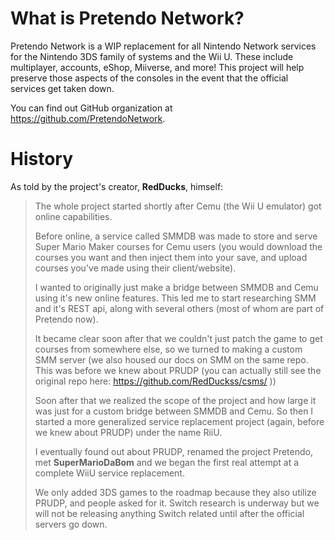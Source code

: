 <!-- TITLE: About -->
<!-- SUBTITLE: Info about the project and its history. -->

# What is Pretendo Network?
Pretendo Network is a WIP replacement for all Nintendo Network services for the Nintendo 3DS family of systems and the Wii U. These include multiplayer, accounts, eShop, Miiverse, and more! This project will help preserve those aspects of the consoles in the event that the official services get taken down.

You can find out GitHub organization at https://github.com/PretendoNetwork.

# History
As told by the project's creator, **RedDucks**, himself:
> The whole project started shortly after Cemu (the Wii U emulator) got online capabilities.
> 
> Before online, a service called SMMDB was made to store and serve Super Mario Maker courses for Cemu users (you would download the courses you want and then inject them into your save, and upload courses you've made using their client/website).
> 
> I wanted to originally just make a bridge between SMMDB and Cemu using it's new online features. This led me to start researching SMM and it's REST api, along with several others (most of whom are part of Pretendo now).
> 
> It became clear soon after that we couldn't just patch the game to get courses from somewhere else, so we turned to making a custom SMM server (we also housed our docs on SMM on the same repo. This was before we knew about PRUDP (you can actually still see the original repo here: https://github.com/RedDuckss/csms/ ))
> 
> Soon after that we realized the scope of the project and how large it was just for a custom bridge between SMMDB and Cemu. So then I started a more generalized service replacement project (again, before we knew about PRUDP) under the name RiiU.
> 
> I eventually found out about PRUDP, renamed the project Pretendo, met **SuperMarioDaBom** and we began the first real attempt at a complete WiiU service replacement.
> 
> We only added 3DS games to the roadmap because they also utilize PRUDP, and people asked for it. Switch research is underway but we will not be releasing anything Switch related until after the official servers go down.
